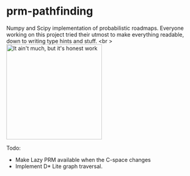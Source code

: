 # prm-pathfinding
Numpy and Scipy implementation of probabilistic roadmaps. Everyone working on this project tried their utmost to make everything readable, down to writing type hints and stuff.
<br \><img src="https://i.kym-cdn.com/entries/icons/original/000/028/021/work.jpg" alt="It ain't much, but it's honest work" width="250"/>

Todo: 
* Make Lazy PRM available when the C-space changes
* Implement D* Lite graph traversal.
